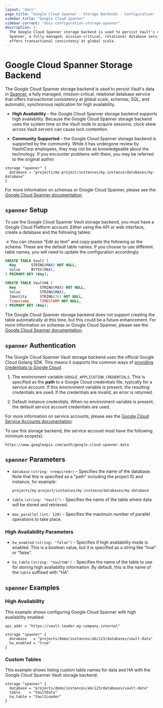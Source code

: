 ```yaml
---
layout: "docs"
page_title: "Google Cloud Spanner - Storage Backends - Configuration"
sidebar_title: "Google Cloud Spanner"
sidebar_current: "docs-configuration-storage-spanner"
description: |-
  The Google Cloud Spanner storage backend is used to persist Vault's data in
  Spanner, a fully managed, mission-critical, relational database service that
  offers transactional consistency at global scale.
---
```


# Google Cloud Spanner Storage Backend

The Google Cloud Spanner storage backend is used to persist Vault's data in
[Spanner][spanner-docs], a fully managed, mission-critical, relational database
service that offers transactional consistency at global scale, schemas, SQL, and
automatic, synchronous replication for high availability.

- **High Availability** – the Google Cloud Spanner storage backend supports high
  availability. Because the Google Cloud Spanner storage backend uses the system
  time on the Vault node to acquire sessions, clock skew across Vault servers
  can cause lock contention.

- **Community Supported** – the Google Cloud Spanner storage backend is
  supported by the community. While it has undergone review by HashiCorp
  employees, they may not be as knowledgeable about the technology. If you
  encounter problems with them, you may be referred to the original author.

```hcl
storage "spanner" {
  database = "projects/my-project/instances/my-instance/databases/my-database"
}
```

For more information on schemas or Google Cloud Spanner, please see the [Google
Cloud Spanner documentation][spanner-docs].

## `spanner` Setup

To use the Google Cloud Spanner Vault storage backend, you must have a Google
Cloud Platform account. Either using the API or web interface, create a database
and the following tables:

-> You can choose "Edit as text" and copy-paste the following as the schema.
These are the default table names. If you choose to use different table names,
you will need to update the configuration accordingly.

```sql
CREATE TABLE Vault (
  Key       STRING(MAX) NOT NULL,
  Value     BYTES(MAX),
) PRIMARY KEY (Key);

CREATE TABLE VaultHA (
  Key           STRING(MAX) NOT NULL,
  Value         STRING(MAX),
  Identity      STRING(36) NOT NULL,
  Timestamp     TIMESTAMP NOT NULL,
) PRIMARY KEY (Key);
```

The Google Cloud Spanner storage backend does not support creating the table
automatically at this time, but this could be a future enhancement. For more
information on schemas or Google Cloud Spanner, please see the [Google Cloud
Spanner documentation][spanner-docs].

## `spanner` Authentication

The Google Cloud Spanner Vault storage backend uses the official Google Cloud
Golang SDK. This means it supports the common ways of [providing credentials to
Google Cloud][cloud-creds].

1. The environment variable `GOOGLE_APPLICATION_CREDENTIALS`. This is specified
as the **path** to a Google Cloud credentials file, typically for a service
account. If this environment variable is present, the resulting credentials are
used. If the credentials are invalid, an error is returned.

1. Default instance credentials. When no environment variable is present, the
default service account credentials are used.

For more information on service accounts, please see the [Google Cloud Service
Accounts documentation][service-accounts].

To use this storage backend, the service account must have the following
minimum scope(s):

```text
https://www.googleapis.com/auth/google-cloud-spanner.data
```

## `spanner` Parameters

- `database` `(string: <required>)` – Specifies the name of the database. Note
  that this is specified as a "path" including the project ID and instance, for
  example:

    ```text
    projects/my-project/instances/my-instance/databases/my-database
    ```

- `table` `(string: "Vault")` - Specifies the name of the table where
  data will be stored and retrieved.

- `max_parallel` `(int: 128)` - Specifies the maximum number of parallel
  operations to take place.

### High Availability Parameters

- `ha_enabled` `(string: "false")` - Specifies if high availability mode is
  enabled. This is a boolean value, but it is specified as a string like "true"
  or "false".

- `ha_table` `(string: "VaultHA")` - Specifies the name of the table to use for
  storing high availability information. By default, this is the name of the
  `table` suffixed with "HA".

## `spanner` Examples

### High Availability

This example shows configuring Google Cloud Spanner with high availability
enabled.

```hcl
api_addr = "https://vault-leader.my-company.internal"

storage "spanner" {
  database   = "projects/demo/instances/abc123/databases/vault-data"
  ha_enabled = "true"
}
```

### Custom Tables

This example shows listing custom table names for data and HA with the Google
Cloud Spanner Vault storage backend.

```hcl
storage "spanner" {
  database = "projects/demo/instances/abc123/databases/vault-data"
  table    = "VaultData"
  ha_table = "VaultLeader"
}
```

[cloud-creds]: https://cloud.google.com/docs/authentication/production#providing_credentials_to_your_application
[service-accounts]: https://cloud.google.com/compute/docs/access/service-accounts
[spanner-docs]: https://cloud.google.com/spanner/docs/
